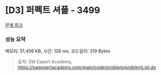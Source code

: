 # [D3] 퍼펙트 셔플 - 3499 

[문제 링크](https://swexpertacademy.com/main/code/problem/problemDetail.do?contestProbId=AWGsRbk6AQIDFAVW) 

### 성능 요약

메모리: 51,456 KB, 시간: 126 ms, 코드길이: 319 Bytes



> 출처: SW Expert Academy, https://swexpertacademy.com/main/code/problem/problemList.do